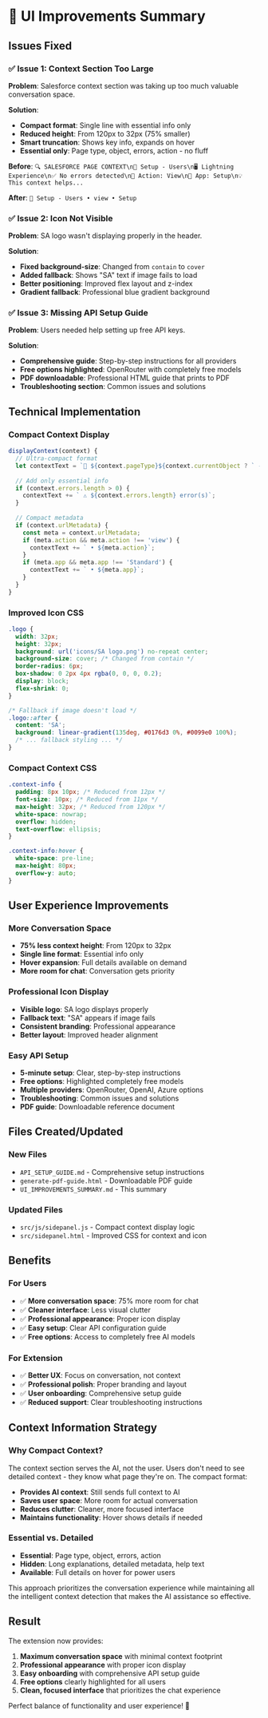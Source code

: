 # 🎨 UI Improvements Summary

## Issues Fixed

### ✅ **Issue 1: Context Section Too Large**
**Problem**: Salesforce context section was taking up too much valuable conversation space.

**Solution**:
- **Compact format**: Single line with essential info only
- **Reduced height**: From 120px to 32px (75% smaller)
- **Smart truncation**: Shows key info, expands on hover
- **Essential only**: Page type, object, errors, action - no fluff

**Before**: `🔍 SALESFORCE PAGE CONTEXT\n📍 Setup - Users\n🖥️ Lightning Experience\n✅ No errors detected\n🎯 Action: View\n📱 App: Setup\n💡 This context helps...`

**After**: `📍 Setup - Users • view • Setup`

### ✅ **Issue 2: Icon Not Visible**
**Problem**: SA logo wasn't displaying properly in the header.

**Solution**:
- **Fixed background-size**: Changed from `contain` to `cover`
- **Added fallback**: Shows "SA" text if image fails to load
- **Better positioning**: Improved flex layout and z-index
- **Gradient fallback**: Professional blue gradient background

### ✅ **Issue 3: Missing API Setup Guide**
**Problem**: Users needed help setting up free API keys.

**Solution**:
- **Comprehensive guide**: Step-by-step instructions for all providers
- **Free options highlighted**: OpenRouter with completely free models
- **PDF downloadable**: Professional HTML guide that prints to PDF
- **Troubleshooting section**: Common issues and solutions

## Technical Implementation

### **Compact Context Display**
```javascript
displayContext(context) {
  // Ultra-compact format
  let contextText = `📍 ${context.pageType}${context.currentObject ? ` - ${context.currentObject}` : ''}`;
  
  // Add only essential info
  if (context.errors.length > 0) {
    contextText += ` ⚠️ ${context.errors.length} error(s)`;
  }
  
  // Compact metadata
  if (context.urlMetadata) {
    const meta = context.urlMetadata;
    if (meta.action && meta.action !== 'view') {
      contextText += ` • ${meta.action}`;
    }
    if (meta.app && meta.app !== 'Standard') {
      contextText += ` • ${meta.app}`;
    }
  }
}
```

### **Improved Icon CSS**
```css
.logo {
  width: 32px;
  height: 32px;
  background: url('icons/SA logo.png') no-repeat center;
  background-size: cover; /* Changed from contain */
  border-radius: 6px;
  box-shadow: 0 2px 4px rgba(0, 0, 0, 0.2);
  display: block;
  flex-shrink: 0;
}

/* Fallback if image doesn't load */
.logo::after {
  content: 'SA';
  background: linear-gradient(135deg, #0176d3 0%, #0099e0 100%);
  /* ... fallback styling ... */
}
```

### **Compact Context CSS**
```css
.context-info {
  padding: 8px 10px; /* Reduced from 12px */
  font-size: 10px; /* Reduced from 11px */
  max-height: 32px; /* Reduced from 120px */
  white-space: nowrap;
  overflow: hidden;
  text-overflow: ellipsis;
}

.context-info:hover {
  white-space: pre-line;
  max-height: 80px;
  overflow-y: auto;
}
```

## User Experience Improvements

### **More Conversation Space**
- **75% less context height**: From 120px to 32px
- **Single line format**: Essential info only
- **Hover expansion**: Full details available on demand
- **More room for chat**: Conversation gets priority

### **Professional Icon Display**
- **Visible logo**: SA logo displays properly
- **Fallback text**: "SA" appears if image fails
- **Consistent branding**: Professional appearance
- **Better layout**: Improved header alignment

### **Easy API Setup**
- **5-minute setup**: Clear, step-by-step instructions
- **Free options**: Highlighted completely free models
- **Multiple providers**: OpenRouter, OpenAI, Azure options
- **Troubleshooting**: Common issues and solutions
- **PDF guide**: Downloadable reference document

## Files Created/Updated

### **New Files**
- `API_SETUP_GUIDE.md` - Comprehensive setup instructions
- `generate-pdf-guide.html` - Downloadable PDF guide
- `UI_IMPROVEMENTS_SUMMARY.md` - This summary

### **Updated Files**
- `src/js/sidepanel.js` - Compact context display logic
- `src/sidepanel.html` - Improved CSS for context and icon

## Benefits

### **For Users**
- ✅ **More conversation space**: 75% more room for chat
- ✅ **Cleaner interface**: Less visual clutter
- ✅ **Professional appearance**: Proper icon display
- ✅ **Easy setup**: Clear API configuration guide
- ✅ **Free options**: Access to completely free AI models

### **For Extension**
- ✅ **Better UX**: Focus on conversation, not context
- ✅ **Professional polish**: Proper branding and layout
- ✅ **User onboarding**: Comprehensive setup guide
- ✅ **Reduced support**: Clear troubleshooting instructions

## Context Information Strategy

### **Why Compact Context?**
The context section serves the AI, not the user. Users don't need to see detailed context - they know what page they're on. The compact format:

- **Provides AI context**: Still sends full context to AI
- **Saves user space**: More room for actual conversation
- **Reduces clutter**: Cleaner, more focused interface
- **Maintains functionality**: Hover shows details if needed

### **Essential vs. Detailed**
- **Essential**: Page type, object, errors, action
- **Hidden**: Long explanations, detailed metadata, help text
- **Available**: Full details on hover for power users

This approach prioritizes the conversation experience while maintaining all the intelligent context detection that makes the AI assistance so effective.

## Result

The extension now provides:
1. **Maximum conversation space** with minimal context footprint
2. **Professional appearance** with proper icon display
3. **Easy onboarding** with comprehensive API setup guide
4. **Free options** clearly highlighted for all users
5. **Clean, focused interface** that prioritizes the chat experience

Perfect balance of functionality and user experience! 🎯